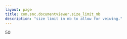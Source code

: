 ```yaml
---
layout: page
title: com.snc.documentviewer.size_limit_mb
description: "size limit in mb to allow for veiwing."
---
```

50